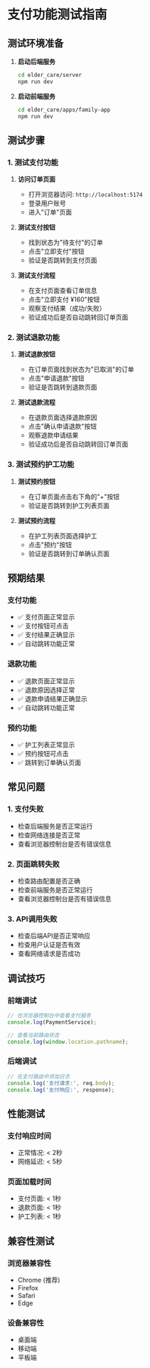 # 支付功能测试指南

## 测试环境准备

1. **启动后端服务**
   ```bash
   cd elder_care/server
   npm run dev
   ```

2. **启动前端服务**
   ```bash
   cd elder_care/apps/family-app
   npm run dev
   ```

## 测试步骤

### 1. 测试支付功能

1. **访问订单页面**
   - 打开浏览器访问: `http://localhost:5174`
   - 登录用户账号
   - 进入"订单"页面

2. **测试支付按钮**
   - 找到状态为"待支付"的订单
   - 点击"立即支付"按钮
   - 验证是否跳转到支付页面

3. **测试支付流程**
   - 在支付页面查看订单信息
   - 点击"立即支付 ¥160"按钮
   - 观察支付结果（成功/失败）
   - 验证成功后是否自动跳转回订单页面

### 2. 测试退款功能

1. **测试退款按钮**
   - 在订单页面找到状态为"已取消"的订单
   - 点击"申请退款"按钮
   - 验证是否跳转到退款页面

2. **测试退款流程**
   - 在退款页面选择退款原因
   - 点击"确认申请退款"按钮
   - 观察退款申请结果
   - 验证成功后是否自动跳转回订单页面

### 3. 测试预约护工功能

1. **测试预约按钮**
   - 在订单页面点击右下角的"+"按钮
   - 验证是否跳转到护工列表页面

2. **测试预约流程**
   - 在护工列表页面选择护工
   - 点击"预约"按钮
   - 验证是否跳转到订单确认页面

## 预期结果

### 支付功能
- ✅ 支付页面正常显示
- ✅ 支付按钮可点击
- ✅ 支付结果正确显示
- ✅ 自动跳转功能正常

### 退款功能
- ✅ 退款页面正常显示
- ✅ 退款原因选择正常
- ✅ 退款申请结果正确显示
- ✅ 自动跳转功能正常

### 预约功能
- ✅ 护工列表正常显示
- ✅ 预约按钮可点击
- ✅ 跳转到订单确认页面

## 常见问题

### 1. 支付失败
- 检查后端服务是否正常运行
- 检查网络连接是否正常
- 查看浏览器控制台是否有错误信息

### 2. 页面跳转失败
- 检查路由配置是否正确
- 检查前端服务是否正常运行
- 查看浏览器控制台是否有错误信息

### 3. API调用失败
- 检查后端API是否正常响应
- 检查用户认证是否有效
- 查看网络请求是否成功

## 调试技巧

### 前端调试
```javascript
// 在浏览器控制台中查看支付服务
console.log(PaymentService);

// 查看当前路由状态
console.log(window.location.pathname);
```

### 后端调试
```javascript
// 在支付路由中添加日志
console.log('支付请求:', req.body);
console.log('支付响应:', response);
```

## 性能测试

### 支付响应时间
- 正常情况: < 2秒
- 网络延迟: < 5秒

### 页面加载时间
- 支付页面: < 1秒
- 退款页面: < 1秒
- 护工列表: < 1秒

## 兼容性测试

### 浏览器兼容性
- Chrome (推荐)
- Firefox
- Safari
- Edge

### 设备兼容性
- 桌面端
- 移动端
- 平板端
